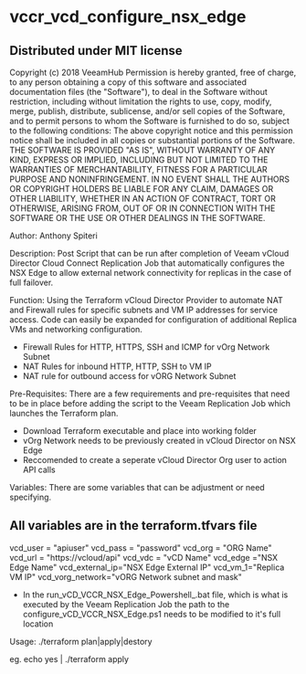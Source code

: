 # vccr_vcd_configure_nsx_edge

## Distributed under MIT license
Copyright (c) 2018 VeeamHub
Permission is hereby granted, free of charge, to any person obtaining a copy of this software and associated documentation files (the "Software"), to deal in the Software without restriction, including without limitation the rights to use, copy, modify, merge, publish, distribute, sublicense, and/or sell copies of the Software, and to permit persons to whom the Software is furnished to do so, subject to the following conditions:
The above copyright notice and this permission notice shall be included in all copies or substantial portions of the Software.
THE SOFTWARE IS PROVIDED "AS IS", WITHOUT WARRANTY OF ANY KIND, EXPRESS OR IMPLIED, INCLUDING BUT NOT LIMITED TO THE WARRANTIES OF MERCHANTABILITY, FITNESS FOR A PARTICULAR PURPOSE AND NONINFRINGEMENT. IN NO EVENT SHALL THE AUTHORS OR COPYRIGHT HOLDERS BE LIABLE FOR ANY CLAIM, DAMAGES OR OTHER LIABILITY, WHETHER IN AN ACTION OF CONTRACT, TORT OR OTHERWISE, ARISING FROM, OUT OF OR IN CONNECTION WITH THE SOFTWARE OR THE USE OR OTHER DEALINGS IN THE SOFTWARE.

Author: Anthony Spiteri

Description: Post Script that can be run after completion of Veeam vCloud Director Cloud Connect Replication Job that automatically configures the NSX Edge to allow external network connectivity for replicas in the case of full failover.

Function: Using the Terraform vCloud Director Provider to automate NAT and Firewall rules for specific subnets and VM IP addresses for service access. Code can easily be expanded for configuration of additional Replica VMs and networking configuration.

* Firewall Rules for HTTP, HTTPS, SSH and ICMP for vOrg Network Subnet
* NAT Rules for inbound HTTP, HTTP, SSH to VM IP 
* NAT rule for outbound access for vORG Network Subnet

Pre-Requisites: There are a few requirements and pre-requisites that need to be in place before adding the script to the Veeam Replication Job which launches the Terraform plan.

* Download Terraform executable and place into working folder
* vOrg Network needs to be previously created in vCloud Director on NSX Edge
* Reccomended to create a seperate vCloud Director Org user to action API calls

Variables: There are some variables that can be adjustment or need specifying.

## All variables are in the terraform.tfvars file

  vcd_user = "apiuser"
  vcd_pass = "password"
  vcd_org = "ORG Name"
  vcd_url = "https://vcloud/api"
  vcd_vdc = "vCD Name"
  vcd_edge ="NSX Edge Name"
  vcd_external_ip="NSX Edge External IP"
  vcd_vm_1="Replica VM IP"
  vcd_vorg_network="vORG Network subnet and mask"

* In the run_vCD_VCCR_NSX_Edge_Powershell_.bat file, which is what is executed by the Veeam Replication Job the path to the configure_vCD_VCCR_NSX_Edge.ps1 needs to be modified to it's full location

Usage: ./terraform plan|apply|destory

eg. echo yes | ./terraform apply
